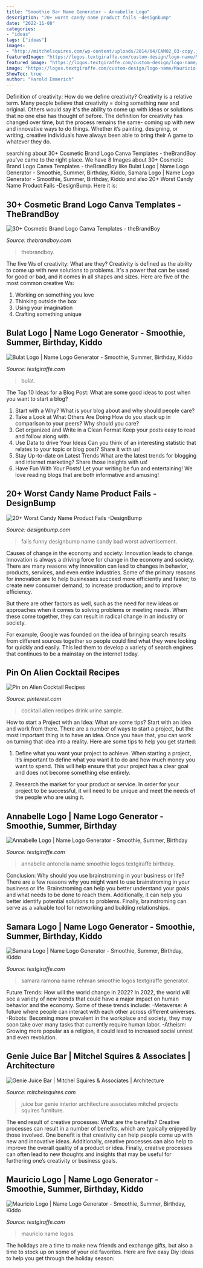 ```yaml
---
title: "Smoothie Bar Name Generator - Annabelle Logo"
description: "20+ worst candy name product fails -designbump"
date: "2022-11-08"
categories:
- "ideas"
tags: ["ideas"]
images:
- "http://mitchelsquires.com/wp-content/uploads/2014/04/CAM02_03-copy.jpg"
featuredImage: "https://logos.textgiraffe.com/custom-design/logo-name/Mauricio-designstyle-smoothie-m.png"
featured_image: "https://logos.textgiraffe.com/custom-design/logo-name/Annabelle-designstyle-smoothie-m.png"
image: "https://logos.textgiraffe.com/custom-design/logo-name/Mauricio-designstyle-smoothie-m.png"
ShowToc: true
author: "Harold Emmerich"
---
```



Definition of creativity: How do we define creativity?
Creativity is a relative term. Many people believe that creativity = doing something new and original. Others would say it's the ability to come up with ideas or solutions that no one else has thought of before. The definition for creativity has changed over time, but the process remains the same- coming up with new and innovative ways to do things. Whether it’s painting, designing, or writing, creative individuals have always been able to bring their A game to whatever they do.

	

		
searching about 30+ Cosmetic Brand Logo Canva Templates - theBrandBoy you've came to the right place. We have 8 Images about 30+ Cosmetic Brand Logo Canva Templates - theBrandBoy like Bulat Logo | Name Logo Generator - Smoothie, Summer, Birthday, Kiddo, Samara Logo | Name Logo Generator - Smoothie, Summer, Birthday, Kiddo and also 20+ Worst Candy Name Product Fails -DesignBump. Here it is:
		
    
## 30+ Cosmetic Brand Logo Canva Templates - TheBrandBoy

<img loading=lazy src="https://thebrandboy.com/wp-content/uploads/2021/05/free-cosmetic-logo-canva-templates-1.png" onerror="this.onerror=null;this.src='https://tse1.mm.bing.net/th?id=OIP.Bnv35PvkDSxG14jFO8PPkAHaLH&amp;pid=15.1';" alt="30+ Cosmetic Brand Logo Canva Templates - theBrandBoy">

_Source: thebrandboy.com_

>thebrandboy. 

	

The five Ws of creativity: What are they?
Creativity is defined as the ability to come up with new solutions to problems. It's a power that can be used for good or bad, and it comes in all shapes and sizes. Here are five of the most common creative Ws: 
1. Working on something you love 
2. Thinking outside the box 
3. Using your imagination 
4. Crafting something unique 

    
## Bulat Logo | Name Logo Generator - Smoothie, Summer, Birthday, Kiddo

<img loading=lazy src="https://logos.textgiraffe.com/custom-design/logo-name/Bulat-designstyle-smoothie-m.png" onerror="this.onerror=null;this.src='https://tse1.mm.bing.net/th?id=OIP.1S9rchTqkAMBwZS7SgcBkwHaHH&amp;pid=15.1';" alt="Bulat Logo | Name Logo Generator - Smoothie, Summer, Birthday, Kiddo">

_Source: textgiraffe.com_

>bulat. 

	

The Top 10 Ideas for a Blog Post: What are some good ideas to post when you want to start a blog?
1. Start with a Why?
What is your blog about and why should people care? 
2. Take a Look at What Others Are Doing
How do you stack up in comparison to your peers? Why should you care? 
3. Get organized and Write in a Clean Format
Keep your posts easy to read and follow along with. 
4. Use Data to drive Your Ideas
Can you think of an interesting statistic that relates to your topic or blog post? Share it with us! 
5. Stay Up-to-date on Latest Trends
What are the latest trends for blogging and internet marketing? Share those insights with us! 
6. Have Fun With Your Posts!
Let your writing be fun and entertaining! We love reading blogs that are both informative and amusing!

    
## 20+ Worst Candy Name Product Fails -DesignBump

<img loading=lazy src="https://designbump.com/wp-content/uploads/2012/04/product-name-fails-bad-funny-016.jpg" onerror="this.onerror=null;this.src='https://tse2.mm.bing.net/th?id=OIP.9NDH5ztsek3mvW4bJ8og5wHaHa&amp;pid=15.1';" alt="20+ Worst Candy Name Product Fails -DesignBump">

_Source: designbump.com_

>fails funny designbump name candy bad worst advertisement. 

	

Causes of change in the economy and society: Innovation leads to change.
Innovation is always a driving force for change in the economy and society. There are many reasons why innovation can lead to changes in behavior, products, services, and even entire industries. 
Some of the primary reasons for innovation are to help businesses succeed more efficiently and faster; to create new consumer demand; to increase production; and to improve efficiency. 

But there are other factors as well, such as the need for new ideas or approaches when it comes to solving problems or meeting needs. When these come together, they can result in radical change in an industry or society.

For example, Google was founded on the idea of bringing search results from different sources together so people could find what they were looking for quickly and easily. This led them to develop a variety of search engines that continues to be a mainstay on the internet today.

    
## Pin On Alien Cocktail Recipes

<img loading=lazy src="https://i.pinimg.com/736x/de/84/a4/de84a4f30b62674dd64b3340e2dfbea0.jpg" onerror="this.onerror=null;this.src='https://tse2.mm.bing.net/th?id=OIP.Aj-WuOswm_hu3tBrMLjAdwHaHa&amp;pid=15.1';" alt="Pin on Alien Cocktail Recipes">

_Source: pinterest.com_

>cocktail alien recipes drink urine sample. 

	

How to start a Project with an Idea: What are some tips?
Start with an idea and work from there. There are a number of ways to start a project, but the most important thing is to have an idea. Once you have that, you can work on turning that idea into a reality. Here are some tips to help you get started:
1. Define what you want your project to achieve. When starting a project, it’s important to define what you want it to do and how much money you want to spend. This will help ensure that your project has a clear goal and does not become something else entirely.

2. Research the market for your product or service. In order for your project to be successful, it will need to be unique and meet the needs of the people who are using it.

    
## Annabelle Logo | Name Logo Generator - Smoothie, Summer, Birthday

<img loading=lazy src="https://logos.textgiraffe.com/custom-design/logo-name/Annabelle-designstyle-smoothie-m.png" onerror="this.onerror=null;this.src='https://tse1.mm.bing.net/th?id=OIP.eFbQ5_N1gSiKHk97T9Qg3AHaEh&amp;pid=15.1';" alt="Annabelle Logo | Name Logo Generator - Smoothie, Summer, Birthday">

_Source: textgiraffe.com_

>annabelle antonella name smoothie logos textgiraffe birthday. 

	

Conclusion: Why should you use brainstroming in your business or life?
There are a few reasons why you might want to use brainstroming in your business or life. Brainstroming can help you better understand your goals and what needs to be done to reach them. Additionally, it can help you better identify potential solutions to problems. Finally, brainstroming can serve as a valuable tool for networking and building relationships.

    
## Samara Logo | Name Logo Generator - Smoothie, Summer, Birthday, Kiddo

<img loading=lazy src="https://logos.textgiraffe.com/custom-design/logo-name/Samara-designstyle-smoothie-m.png" onerror="this.onerror=null;this.src='https://tse4.mm.bing.net/th?id=OIP.oNl7Q8cPCRj6BhThPfb5BAAAAA&amp;pid=15.1';" alt="Samara Logo | Name Logo Generator - Smoothie, Summer, Birthday, Kiddo">

_Source: textgiraffe.com_

>samara ramona name rehman smoothie logos textgiraffe generator. 

	

Future Trends: How will the world change in 2022?
In 2022, the world will see a variety of new trends that could have a major impact on human behavior and the economy. Some of these trends include: 
-Metaverse: A future where people can interact with each other across different universes. 
-Robots: Becoming more prevalent in the workplace and society, they may soon take over many tasks that currently require human labor. 
-Atheism: Growing more popular as a religion, it could lead to increased social unrest and even revolution.

    
## Genie Juice Bar | Mitchel Squires &amp; Associates | Architecture

<img loading=lazy src="http://mitchelsquires.com/wp-content/uploads/2014/04/CAM02_03-copy.jpg" onerror="this.onerror=null;this.src='https://tse3.mm.bing.net/th?id=OIP.trXxcy6THqMRC0NrxX6N-wHaFj&amp;pid=15.1';" alt="Genie Juice Bar | Mitchel Squires &amp; Associates | Architecture">

_Source: mitchelsquires.com_

>juice bar genie interior architecture associates mitchel projects squires furniture. 

	

The end result of creative processes: What are the benefits?
Creative processes can result in a number of benefits, which are typically enjoyed by those involved. One benefit is that creativity can help people come up with new and innovative ideas. Additionally, creative processes can also help to improve the overall quality of a product or idea. Finally, creative processes can often lead to new thoughts and insights that may be useful for furthering one’s creativity or business goals.

    
## Mauricio Logo | Name Logo Generator - Smoothie, Summer, Birthday, Kiddo

<img loading=lazy src="https://logos.textgiraffe.com/custom-design/logo-name/Mauricio-designstyle-smoothie-m.png" onerror="this.onerror=null;this.src='https://tse3.mm.bing.net/th?id=OIP.88Rlz0K2CxHdWkzlIXL_eQHaEs&amp;pid=15.1';" alt="Mauricio Logo | Name Logo Generator - Smoothie, Summer, Birthday, Kiddo">

_Source: textgiraffe.com_

>mauricio name logos. 

	

The holidays are a time to make new friends and exchange gifts, but also a time to stock up on some of your old favorites. Here are five easy Diy ideas to help you get through the holiday season: 


